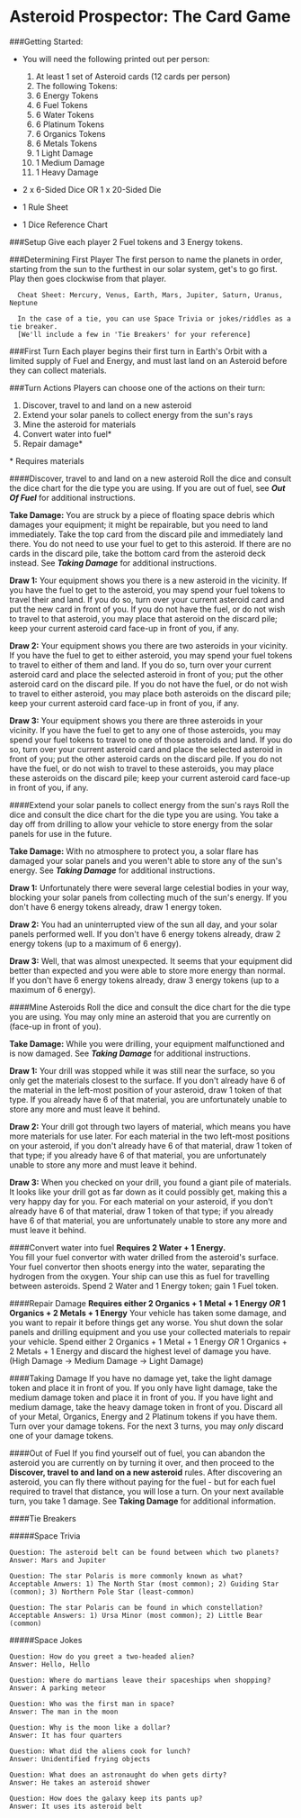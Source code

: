 Asteroid Prospector: The Card Game
=============================

###Getting Started:

- You will need the following printed out per person:

  1. At least 1 set of Asteroid cards (12 cards per person)
  2. The following Tokens: 
    1. 6 Energy Tokens
    2. 6 Fuel Tokens
    3. 6 Water Tokens
    4. 6 Platinum Tokens
    5. 6 Organics Tokens
    6. 6 Metals Tokens
    5. 1 Light Damage
    6. 1 Medium Damage
    7. 1 Heavy Damage
- 2 x 6-Sided Dice  OR  1 x 20-Sided Die
- 1 Rule Sheet
- 1 Dice Reference Chart

###Setup
Give each player 2 Fuel tokens and 3 Energy tokens.

###Determining First Player
The first person to name the planets in order, starting from the sun to the furthest in our solar system, get's to go first. Play then goes clockwise from that player.
```
  Cheat Sheet: Mercury, Venus, Earth, Mars, Jupiter, Saturn, Uranus, Neptune
  
  In the case of a tie, you can use Space Trivia or jokes/riddles as a tie breaker. 
  [We'll include a few in 'Tie Breakers' for your reference]
```

###First Turn
Each player begins their first turn in Earth's Orbit with a limited supply of Fuel and Energy, and must last land on an Asteroid before they can collect materials.

###Turn Actions
Players can choose one of the actions on their turn:
  1. Discover, travel to and land on a new asteroid
  2. Extend your solar panels to collect energy from the sun's rays
  3. Mine the asteroid for materials
  4. Convert water into fuel*
  5. Repair damage*

\* Requires materials

####Discover, travel to and land on a new asteroid
Roll the dice and consult the dice chart for the die type you are using.  If you are out of fuel, see **_Out Of Fuel_** for additional instructions.

**Take Damage:** You are struck by a piece of floating space debris which damages your equipment; it might be repairable, but you need to land immediately.  Take the top card from the discard pile and immediately land there. You do not need to use your fuel to get to this asteroid. If there are no cards in the discard pile, take the bottom card from the asteroid deck instead. See **_Taking Damage_** for additional instructions.

**Draw 1:** Your equipment shows you there is a new asteroid in the vicinity. If you have the fuel to get to the asteroid, you may spend your fuel tokens to travel their and land. If you do so, turn over your current asteroid card and put the new card in front of you.  If you do not have the fuel, or do not wish to travel to that asteroid, you may place that asteroid on the discard pile; keep your current asteroid card face-up in front of you, if any.

**Draw 2:** Your equipment shows you there are two asteroids in your vicinity.  If you have the fuel to get to either asteroid, you may spend your fuel tokens to travel to either of them and land.  If you do so, turn over your current asteroid card and place the selected asteroid in front of you; put the other asteroid card on the discard pile.  If you do not have the fuel, or do not wish to travel to either asteroid, you may place both asteroids on the discard pile; keep your current asteroid card face-up in front of you, if any.

**Draw 3:** Your equipment shows you there are three asteroids in your vicinity.  If you have the fuel to get to any one of those asteroids, you may spend your fuel tokens to travel to one of those asteroids and land.  If you do so, turn over your current asteroid card and place the selected asteroid in front of you; put the other asteroid cards on the discard pile.  If you do not have the fuel, or do not wish to travel to these asteroids, you may place these asteroids on the discard pile; keep your current asteroid card face-up in front of you, if any.

####Extend your solar panels to collect energy from the sun's rays
Roll the dice and consult the dice chart for the die type you are using.  You take a day off from drilling to allow your vehicle to store energy from the solar panels for use in the future.

**Take Damage:** With no atmosphere to protect you, a solar flare has damaged your solar panels and you weren't able to store any of the sun's energy. See **_Taking Damage_** for additional instructions.

**Draw 1:** Unfortunately there were several large celestial bodies in your way, blocking your solar panels from collecting much of the sun's energy.  If you don't have 6 energy tokens already, draw 1 energy token.

**Draw 2:** You had an uninterrupted view of the sun all day, and your solar panels performed well.  If you don't have 6 energy tokens already, draw 2 energy tokens (up to a maximum of 6 energy).

**Draw 3:** Well, that was almost unexpected. It seems that your equipment did better than expected and you were able to store more energy than normal.  If you don't have 6 energy tokens already, draw 3 energy tokens (up to a maximum of 6 energy).

####Mine Asteroids
Roll the dice and consult the dice chart for the die type you are using. You may only mine an asteroid that you are currently on (face-up in front of you).

**Take Damage:** While you were drilling, your equipment malfunctioned and is now damaged. See **_Taking Damage_** for additional instructions.

**Draw 1:** Your drill was stopped while it was still near the surface, so you only get the materials closest to the surface.  If you don't already have 6 of the material in the left-most position of your asteroid, draw 1 token of that type.  If you already have 6 of that material, you are unfortunately unable to store any more and must leave it behind.

**Draw 2:** Your drill got through two layers of material, which means you have more materials for use later. For each material in the two left-most positions on your asteroid, if you don't already have 6 of that material, draw 1 token of that type; if you already have 6 of that material, you are unfortunately unable to store any more and must leave it behind.

**Draw 3:** When you checked on your drill, you found a giant pile of materials.  It looks like your drill got as far down as it could possibly get, making this a very happy day for you.  For each material on your asteroid, if you don't already have 6 of that material, draw 1 token of that type; if you already have 6 of that material, you are unfortunately unable to store any more and must leave it behind.

####Convert water into fuel
**Requires 2 Water + 1 Energy.**  
You fill your fuel convertor with water drilled from the asteroid's surface.  Your fuel convertor then shoots energy into the water, separating the hydrogen from the oxygen.  Your ship can use this as fuel for travelling between asteroids.  Spend 2 Water and 1 Energy token; gain 1 Fuel token.

####Repair Damage
**Requires either 2 Organics + 1 Metal + 1 Energy  _OR_ 1 Organics + 2 Metals + 1 Energy**
Your vehicle has taken some damage, and you want to repair it before things get any worse.  You shut down the solar panels and drilling equipment and you use your collected materials to repair your vehicle. Spend either 2 Organics + 1 Metal + 1 Energy _OR_ 1 Organics + 2 Metals + 1 Energy and discard the highest level of damage you have. (High Damage -> Medium Damage -> Light Damage)

####Taking Damage
If you have no damage yet, take the light damage token and place it in front of you.
If you only have light damage, take the medium damage token and place it in front of you.
If you have light and medium damage, take the heavy damage token in front of you. Discard all of your Metal, Organics, Energy and 2 Platinum tokens if you have them. Turn over your damage tokens.  For the next 3 turns, you may *only* discard one of your damage tokens.

####Out of Fuel
If you find yourself out of fuel, you can abandon the asteroid you are currently on by turning it over, and then proceed to the **Discover, travel to and land on a new asteroid** rules.  After discovering an asteroid, you can fly there without paying for the fuel - but for each fuel required to travel that distance, you will lose a turn.  On your next available turn, you take 1 damage.  See **Taking Damage** for additional information.

####Tie Breakers

#####Space Trivia
```
Question: The asteroid belt can be found between which two planets?
Answer: Mars and Jupiter
```

```
Question: The star Polaris is more commonly known as what?
Acceptable Anwers: 1) The North Star (most common); 2) Guiding Star (common); 3) Northern Pole Star (least-common)
```

```
Question: The star Polaris can be found in which constellation?
Acceptable Answers: 1) Ursa Minor (most common); 2) Little Bear (common)
```

#####Space Jokes
```
Question: How do you greet a two-headed alien?
Answer: Hello, Hello
```

```
Question: Where do martians leave their spaceships when shopping?
Answer: A parking meteor
```

```
Question: Who was the first man in space?
Answer: The man in the moon
```

```
Question: Why is the moon like a dollar?
Answer: It has four quarters
```

```
Question: What did the aliens cook for lunch?
Answer: Unidentified frying objects
```

```
Question: What does an astronaught do when gets dirty?
Answer: He takes an asteroid shower
```

```
Question: How does the galaxy keep its pants up?
Answer: It uses its asteroid belt
```
